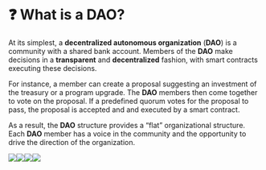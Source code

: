 # ❓ What is a DAO?

At its simplest, a **decentralized autonomous organization** (**DAO**) is a community with a shared bank account. Members of the **DAO** make decisions in a **transparent** and **decentralized** fashion, with smart contracts executing these decisions.

For instance, a member can create a proposal suggesting an investment of the treasury or a program upgrade. The **DAO** members then come together to vote on the proposal. If a predefined quorum votes for the proposal to pass, the proposal is accepted and and executed by a smart contract.

As a result, the **DAO** structure provides a “flat” organizational structure. Each **DAO** member has a voice in the community and the opportunity to drive the direction of the organization.

![](https://miro.medium.com/v2/resize:fit:640/0\*IBZ7rWPHTxL4x9EA)![](https://miro.medium.com/v2/resize:fit:640/0\*ccC1EyRwMPTYEcV7)![](https://pbs.twimg.com/profile\_images/1603733084624617478/dz5uv27l\_400x400.jpg)![](https://i.imgur.com/vEFzgY4.png)
